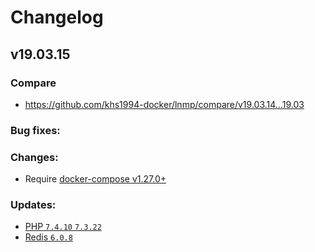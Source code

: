 # Changelog

## v19.03.15

### Compare

* https://github.com/khs1994-docker/lnmp/compare/v19.03.14...19.03

### Bug fixes:

### Changes:

* Require [docker-compose v1.27.0+](https://github.com/docker/compose/releases/tag/1.27.0)

### Updates:

* [PHP `7.4.10` `7.3.22`](https://www.php.net/ChangeLog-7.php#7.4.10)
* [Redis `6.0.8`](https://raw.githubusercontent.com/antirez/redis/6.0/00-RELEASENOTES)
